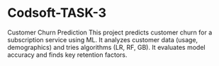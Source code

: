 # Codsoft-TASK-3
Customer Churn Prediction This project predicts customer churn for a subscription service using ML. It analyzes customer data (usage, demographics) and tries algorithms (LR, RF, GB). It evaluates model accuracy and finds key retention factors.
